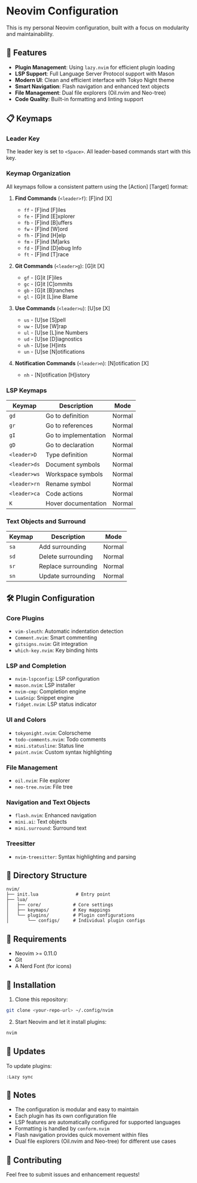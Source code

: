 # Neovim Configuration

This is my personal Neovim configuration, built with a focus on modularity and maintainability.

## 🚀 Features

- **Plugin Management**: Using `lazy.nvim` for efficient plugin loading
- **LSP Support**: Full Language Server Protocol support with Mason
- **Modern UI**: Clean and efficient interface with Tokyo Night theme
- **Smart Navigation**: Flash navigation and enhanced text objects
- **File Management**: Dual file explorers (Oil.nvim and Neo-tree)
- **Code Quality**: Built-in formatting and linting support

## 📋 Keymaps

### Leader Key
The leader key is set to `<Space>`. All leader-based commands start with this key.

### Keymap Organization
All keymaps follow a consistent pattern using the [Action] [Target] format:

1. **Find Commands** (`<leader>f`): [F]ind [X]
   - `ff` - [F]ind [F]iles
   - `fe` - [F]ind [E]xplorer
   - `fb` - [F]ind [B]uffers
   - `fw` - [F]ind [W]ord
   - `fh` - [F]ind [H]elp
   - `fm` - [F]ind [M]arks
   - `fd` - [F]ind [D]ebug Info
   - `ft` - [F]ind [T]race

2. **Git Commands** (`<leader>g`): [G]it [X]
   - `gf` - [G]it [F]iles
   - `gc` - [G]it [C]ommits
   - `gb` - [G]it [B]ranches
   - `gl` - [G]it [L]ine Blame

3. **Use Commands** (`<leader>u`): [U]se [X]
   - `us` - [U]se [S]pell
   - `uw` - [U]se [W]rap
   - `ul` - [U]se [L]ine Numbers
   - `ud` - [U]se [D]iagnostics
   - `uh` - [U]se [H]ints
   - `un` - [U]se [N]otifications

4. **Notification Commands** (`<leader>n`): [N]otification [X]
   - `nh` - [N]otification [H]istory

### LSP Keymaps

| Keymap | Description | Mode |
|--------|-------------|------|
| `gd` | Go to definition | Normal |
| `gr` | Go to references | Normal |
| `gI` | Go to implementation | Normal |
| `gD` | Go to declaration | Normal |
| `<leader>D` | Type definition | Normal |
| `<leader>ds` | Document symbols | Normal |
| `<leader>ws` | Workspace symbols | Normal |
| `<leader>rn` | Rename symbol | Normal |
| `<leader>ca` | Code actions | Normal |
| `K` | Hover documentation | Normal |

### Text Objects and Surround

| Keymap | Description | Mode |
|--------|-------------|------|
| `sa` | Add surrounding | Normal |
| `sd` | Delete surrounding | Normal |
| `sr` | Replace surrounding | Normal |
| `sn` | Update surrounding | Normal |

## 🛠️ Plugin Configuration

### Core Plugins
- `vim-sleuth`: Automatic indentation detection
- `Comment.nvim`: Smart commenting
- `gitsigns.nvim`: Git integration
- `which-key.nvim`: Key binding hints

### LSP and Completion
- `nvim-lspconfig`: LSP configuration
- `mason.nvim`: LSP installer
- `nvim-cmp`: Completion engine
- `LuaSnip`: Snippet engine
- `fidget.nvim`: LSP status indicator

### UI and Colors
- `tokyonight.nvim`: Colorscheme
- `todo-comments.nvim`: Todo comments
- `mini.statusline`: Status line
- `paint.nvim`: Custom syntax highlighting

### File Management
- `oil.nvim`: File explorer
- `neo-tree.nvim`: File tree

### Navigation and Text Objects
- `flash.nvim`: Enhanced navigation
- `mini.ai`: Text objects
- `mini.surround`: Surround text

### Treesitter
- `nvim-treesitter`: Syntax highlighting and parsing

## 📁 Directory Structure

```
nvim/
├── init.lua              # Entry point
├── lua/
│   ├── core/            # Core settings
│   ├── keymaps/         # Key mappings
│   └── plugins/         # Plugin configurations
│       └── configs/     # Individual plugin configs
```

## 🔧 Requirements

- Neovim >= 0.11.0
- Git
- A Nerd Font (for icons)

## 🚀 Installation

1. Clone this repository:
```bash
git clone <your-repo-url> ~/.config/nvim
```

2. Start Neovim and let it install plugins:
```bash
nvim
```

## 🔄 Updates

To update plugins:
```vim
:Lazy sync
```

## 📝 Notes

- The configuration is modular and easy to maintain
- Each plugin has its own configuration file
- LSP features are automatically configured for supported languages
- Formatting is handled by `conform.nvim`
- Flash navigation provides quick movement within files
- Dual file explorers (Oil.nvim and Neo-tree) for different use cases

## 🤝 Contributing

Feel free to submit issues and enhancement requests! 